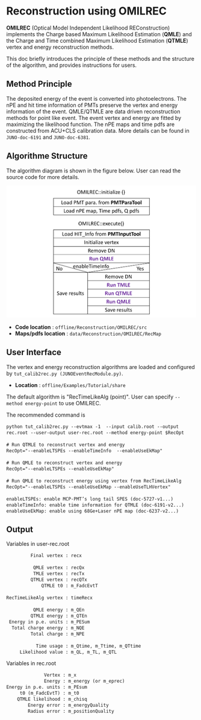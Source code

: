 # Reconstruction using OMILREC

**OMILREC** (Optical Model Independent Likelihood REConstruction) implements the Charge based Maximum Likelihood Estimation (**QMLE**) and 
the Charge and Time combined Maximum Likelihood Estimation (**QTMLE**) vertex and energy reconstruction methods.

This doc briefly introduces the principle of these methods and the structure of the algorithm, and provides instructions for users.


## Method Principle
The deposited energy of the event is converted into photoelectrons. The nPE and hit time information of PMTs preserve
the vertex and energy information of the event. QMLE/QTMLE are data driven reconstruction methods for point like event. 
The event vertex and energy are fitted by maximizing the likelihood function. The nPE maps and time pdfs are constructed 
from ACU+CLS calibration data. More details can be found in `JUNO-doc-6191` and `JUNO-doc-6381`.


## Algorithme Structure
The algorithm diagram is shown in the figure below. User can read the source code for more details.

![Fig. Diagram of `QTMLE`](figs/QTMLE.png)

* **Code location** : `offline/Reconstruction/OMILREC/src`
* **Maps/pdfs location** : `data/Reconstruction/OMILREC/RecMap`


## User Interface
The vertex and energy reconstruction algorithms are loaded and configured by `tut_calib2rec.py (JUNOEventRecModule.py)`.
* **Location** : `offline/Examples/Tutorial/share`

The default algorithm is "RecTimeLikeAlg (point)". User can specify `--method energy-point` to use OMILREC.

The recommended command is 
```
python tut_calib2rec.py --evtmax -1  --input calib.root --output rec.root --user-output user-rec.root --method energy-point $RecOpt

# Run QTMLE to reconstruct vertex and energy
RecOpt="--enableLTSPEs --enableTimeInfo  --enableUseEkMap"

# Run QMLE to reconstruct vertex and energy
RecOpt="--enableLTSPEs --enableUseEkMap" 

# Run QMLE to reconstruct energy using vertex from RecTimeLikeAlg
RecOpt="--enableLTSPEs --enableUseEkMap --enableUseTLHVertex"

enableLTSPEs: enable MCP-PMT’s long tail SPES (doc-5727-v1...)
enableTimeInfo: enable time information for QTMLE (doc-6191-v2...)
enableUseEkMap: enable using 68Ge+Laser nPE map (doc-6237-v2...)
```





## Output
Variables in user-rec.root
```
         Final vertex : recx

          QMLE vertex : recQx
          TMLE vertex : recTx
         QTMLE vertex : recQTx
             QTMLE t0 : m_FadcEvtT 

RecTimeLikeAlg vertex : timeRecx

          QMLE energy : m_QEn
         QTMLE energy : m_QTEn
 Energy in p.e. units : m_PESum
  Total charge energy : m_NQE 
         Total charge : m_NPE

           Time usage : m_Qtime, m_Ttime, m_QTtime
     Likelihood value : m_QL, m_TL, m_QTL
```


Variables in rec.root
```
              Vertex : m_x
              Energy : m_energy (or m_eprec)
Energy in p.e. units : m_PEsum
     t0 (m_FadcEvtT) : m_t0    
    QTMLE likelihood : m_chisq
        Energy error : m_energyQuality
        Radius error : m_positionQuality
        
```



